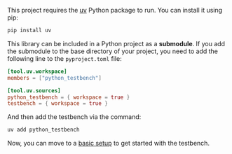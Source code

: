 This project requires the [uv](https://astral.sh/uv/) Python package to run. You can install it using pip:

```bash
pip install uv
```

This library can be included in a Python project as a **submodule**. If you add the submodule to the base directory of your project, you need to add the following line to the `pyproject.toml` file:

```toml
[tool.uv.workspace]
members = ["python_testbench"]

[tool.uv.sources]
python_testbench = { workspace = true }
testbench = { workspace = true }
```

And then add the testbench via the command:

```bash
uv add python_testbench
```

Now, you can move to a [basic setup](basic_setup.md) to get started with the testbench.
